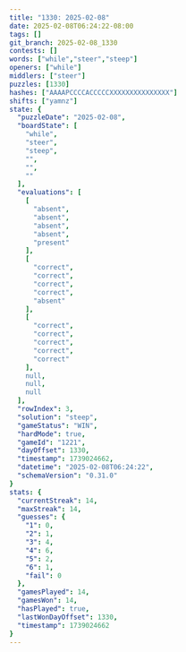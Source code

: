 ```yaml
---
title: "1330: 2025-02-08"
date: 2025-02-08T06:24:22-08:00
tags: []
git_branch: 2025-02-08_1330
contests: []
words: ["while","steer","steep"]
openers: ["while"]
middlers: ["steer"]
puzzles: [1330]
hashes: ["AAAAPCCCCACCCCCXXXXXXXXXXXXXXX"]
shifts: ["yamnz"]
state: {
  "puzzleDate": "2025-02-08",
  "boardState": [
    "while",
    "steer",
    "steep",
    "",
    "",
    ""
  ],
  "evaluations": [
    [
      "absent",
      "absent",
      "absent",
      "absent",
      "present"
    ],
    [
      "correct",
      "correct",
      "correct",
      "correct",
      "absent"
    ],
    [
      "correct",
      "correct",
      "correct",
      "correct",
      "correct"
    ],
    null,
    null,
    null
  ],
  "rowIndex": 3,
  "solution": "steep",
  "gameStatus": "WIN",
  "hardMode": true,
  "gameId": "1221",
  "dayOffset": 1330,
  "timestamp": 1739024662,
  "datetime": "2025-02-08T06:24:22",
  "schemaVersion": "0.31.0"
}
stats: {
  "currentStreak": 14,
  "maxStreak": 14,
  "guesses": {
    "1": 0,
    "2": 1,
    "3": 4,
    "4": 6,
    "5": 2,
    "6": 1,
    "fail": 0
  },
  "gamesPlayed": 14,
  "gamesWon": 14,
  "hasPlayed": true,
  "lastWonDayOffset": 1330,
  "timestamp": 1739024662
}
---
```

<!-- more -->
